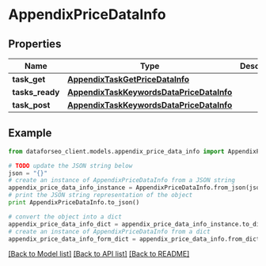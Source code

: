 # AppendixPriceDataInfo


## Properties

Name | Type | Description | Notes
------------ | ------------- | ------------- | -------------
**task_get** | [**AppendixTaskGetPriceDataInfo**](AppendixTaskGetPriceDataInfo.md) |  | [optional] 
**tasks_ready** | [**AppendixTaskKeywordsDataPriceDataInfo**](AppendixTaskKeywordsDataPriceDataInfo.md) |  | [optional] 
**task_post** | [**AppendixTaskKeywordsDataPriceDataInfo**](AppendixTaskKeywordsDataPriceDataInfo.md) |  | [optional] 

## Example

```python
from dataforseo_client.models.appendix_price_data_info import AppendixPriceDataInfo

# TODO update the JSON string below
json = "{}"
# create an instance of AppendixPriceDataInfo from a JSON string
appendix_price_data_info_instance = AppendixPriceDataInfo.from_json(json)
# print the JSON string representation of the object
print AppendixPriceDataInfo.to_json()

# convert the object into a dict
appendix_price_data_info_dict = appendix_price_data_info_instance.to_dict()
# create an instance of AppendixPriceDataInfo from a dict
appendix_price_data_info_form_dict = appendix_price_data_info.from_dict(appendix_price_data_info_dict)
```
[[Back to Model list]](../README.md#documentation-for-models) [[Back to API list]](../README.md#documentation-for-api-endpoints) [[Back to README]](../README.md)


